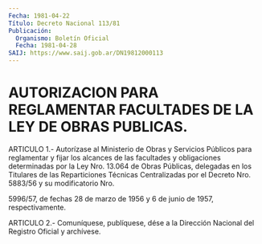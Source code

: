 ```yaml
---
Fecha: 1981-04-22
Título: Decreto Nacional 113/81
Publicación:
  Organismo: Boletín Oficial
  Fecha: 1981-04-28
SAIJ: https://www.saij.gob.ar/DN19812000113
---
```

# AUTORIZACION PARA REGLAMENTAR FACULTADES DE LA LEY DE OBRAS PUBLICAS.

<a id="1"></a>
ARTICULO   1.-  Autorízase  al  Ministerio  de  Obras  y  Servicios Públicos para  reglamentar y fijar los alcances de las facultades y obligaciones  determinadas    por  la  Ley  Nro.  13.064  de  Obras Públicas, delegadas en los Titulares  de las Reparticiones Técnicas Centralizadas por el Decreto Nro. 5883/56  y  su modificatorio Nro.

5996/57,  de  fechas  28  de  marzo de 1956 y 6 de junio  de  1957, respectivamente.

<a id="2"></a>
ARTICULO  2.- Comuníquese, publíquese, dése a la Dirección Nacional del Registro Oficial y archívese.